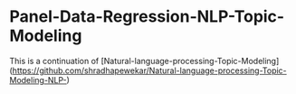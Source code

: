 # Panel-Data-Regression-NLP-Topic-Modeling
This is a continuation of  [Natural-language-processing-Topic-Modeling] (https://github.com/shradhapewekar/Natural-language-processing-Topic-Modeling-NLP-)
